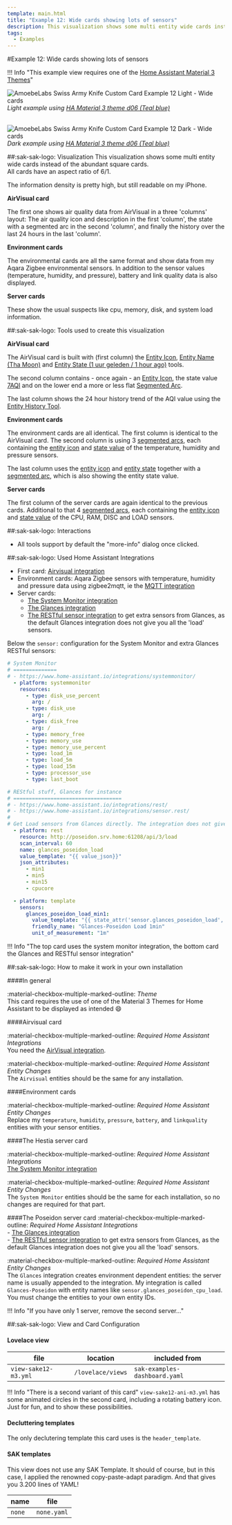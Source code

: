 ```yaml
---
template: main.html
title: "Example 12: Wide cards showing lots of sensors"
description: This visualization shows some multi entity wide cards instead of the abundant square cards. The information density is pretty high, but still readable!
tags:
  - Examples
---
```

#Example 12: Wide cards showing lots of sensors

!!! Info "This example view requires one of the [Home Assistant Material 3 Themes][ham3-url]"

![AmoebeLabs Swiss Army Knife Custom Card Example 12 Light - Wide cards]
_Light example using [HA Material 3 theme d06 (Teal blue)][ham3-d06-url]_

<br>![AmoebeLabs Swiss Army Knife Custom Card Example 12 Dark - Wide cards]
_Dark example using [HA Material 3 theme d06 (Teal blue)][ham3-d06-url]_

##:sak-sak-logo: Visualization
This visualization shows some multi entity wide cards instead of the abundant square cards.  
All cards have an aspect ratio of 6/1.

The information density is pretty high, but still readable on my iPhone.

**AirVisual card**

The first one shows air quality data from AirVisual in a three 'columns' layout: The air quality icon and description in the first 'column', the state with a segmented arc in the second 'column', and finally the history over the last 24 hours in the last 'column'.

**Environment cards**

The environmental cards are all the same format and show data from my Aqara Zigbee environmental sensors. In addition to the sensor values ​​(temperature, humidity, and pressure), battery and link quality data is also displayed.

**Server cards**

These show the usual suspects like cpu, memory, disk, and system load information.

##:sak-sak-logo: Tools used to create this visualization

**AirVisual card**

The AirVisual card is built with (first column) the [Entity Icon][Swiss Army Knife Custom card Entity Icon Tool], [Entity Name (Tha Moon)][Swiss Army Knife Custom card Entity Name Tool] and [Entity State (1 uur geleden / 1 hour ago)][Swiss Army Knife Custom card Entity State Tool] tools.

The second column contains - once again - an [Entity Icon][Swiss Army Knife Custom card Entity Icon Tool], the state value [7AQI][Swiss Army Knife Custom card Entity State Tool] and on the lower end a more or less flat [Segmented Arc][Swiss Army Knife Custom card Segmented Arc Tool].

The last column shows the 24 hour history trend of the AQI value using the [Entity History Tool][Swiss Army Knife Custom card Entity History Tool].

**Environment cards**

The environment cards are all identical. The first column is identical to the AirVisual card. The second column is using 3 [segmented arcs][Swiss Army Knife Custom card Segmented Arc Tool], each containing the [entity icon][Swiss Army Knife Custom card Entity Icon Tool] and [state value][Swiss Army Knife Custom card Entity State Tool] of the temperature, humidity and pressure sensors.

The last column uses the [entity icon][Swiss Army Knife Custom card Entity Icon Tool] and [entity state][Swiss Army Knife Custom card Entity State Tool] together with a [segmented arc][Swiss Army Knife Custom card Segmented Arc Tool], which is also showing the entity state value.

**Server cards**

The first column of the server cards are again identical to the previous cards. Additional to that 4 [segmented arcs][Swiss Army Knife Custom card Segmented Arc Tool], each containing the [entity icon][Swiss Army Knife Custom card Entity Icon Tool] and [state value][Swiss Army Knife Custom card Entity State Tool] of the CPU, RAM, DISC and LOAD sensors.

##:sak-sak-logo: Interactions
- All tools support by default the "more-info" dialog once clicked.

##:sak-sak-logo: Used Home Assistant Integrations
- First card: [Airvisual integration](https://www.home-assistant.io/integrations/airvisual/)
- Environment cards: Aqara Zigbee sensors with temperature, humidity and pressure data using zigbee2mqtt, ie the [MQTT integration](https://www.home-assistant.io/integrations/mqtt/)
- Server cards: 
    - [The System Monitor integration](https://www.home-assistant.io/integrations/systemmonitor/)
    - [The Glances integration](https://www.home-assistant.io/integrations/glances/)
    - [The RESTful sensor integration](https://www.home-assistant.io/integrations/sensor.rest/) to get extra sensors from Glances, as the default Glances integration does not give you all the 'load' sensors.

Below the `sensor:` configuration for the System Monitor and extra Glances RESTful sensors:

```yaml title="System Monitor sensors" linenums="1"
# System Monitor
# ==============
# - https://www.home-assistant.io/integrations/systemmonitor/
  - platform: systemmonitor
    resources:
      - type: disk_use_percent
        arg: /
      - type: disk_use
        arg: /
      - type: disk_free
        arg: /
      - type: memory_free
      - type: memory_use
      - type: memory_use_percent    
      - type: load_1m
      - type: load_5m
      - type: load_15m
      - type: processor_use
      - type: last_boot

```
```yaml title="Extra Glances sensors" linenums="1"
# REStful stuff, Glances for instance
# ===================================
# - https://www.home-assistant.io/integrations/rest/
# - https://www.home-assistant.io/integrations/sensor.rest/
#
# Get Load sensors from Glances directly. The integration does not give them...
  - platform: rest
    resource: http://poseidon.srv.home:61208/api/3/load
    scan_interval: 60
    name: glances_poseidon_load
    value_template: "{{ value_json}}"
    json_attributes:
      - min1
      - min5
      - min15
      - cpucore

  - platform: template
    sensors:
      glances_poseidon_load_min1:
        value_template: "{{ state_attr('sensor.glances_poseidon_load', 'min1') }}"
        friendly_name: "Glances-Poseidon Load 1min"
        unit_of_measurement: "1m"
```

!!! Info "The top card uses the system monitor integration, the bottom card the Glances and RESTful sensor integration"


##:sak-sak-logo: How to make it work in your own installation

####In general

:material-checkbox-multiple-marked-outline: _Theme_<br>
This card requires the use of one of the Material 3 Themes for Home Assistant to be displayed as intended :smile:

####Airvisual card

:material-checkbox-multiple-marked-outline: _Required Home Assistant Integrations_<br>
You need the [AirVisual integration](https://www.home-assistant.io/integrations/airvisual/).

:material-checkbox-multiple-marked-outline: _Required Home Assistant Entity Changes_<br>
The `Airvisual` entities should be the same for any installation.

####Environment cards
 
:material-checkbox-multiple-marked-outline: _Required Home Assistant Entity Changes_<br>
Replace my `temperature`, `humidity`, `pressure`, `battery`, and `linkquality` entities with your sensor entities. 

####The Hestia server card

:material-checkbox-multiple-marked-outline: _Required Home Assistant Integrations_<br>
[The System Monitor integration](https://www.home-assistant.io/integrations/systemmonitor/)

:material-checkbox-multiple-marked-outline: _Required Home Assistant Entity Changes_<br>
The `System Monitor` entities should be the same for each installation, so no changes are required for that part. 

####The Poseidon server card
:material-checkbox-multiple-marked-outline: _Required Home Assistant Integrations_<br>
    - [The Glances integration](https://www.home-assistant.io/integrations/glances/)<br>
    - [The RESTful sensor integration](https://www.home-assistant.io/integrations/sensor.rest/) to get extra sensors from Glances, as the default Glances integration does not give you all the 'load' sensors.

:material-checkbox-multiple-marked-outline: _Required Home Assistant Entity Changes_<br>
The `Glances` integration creates environment dependent entities: the server name is usually appended to the integration. My integration is called `Glances-Poseidon` with entity names like `sensor.glances_poseidon_cpu_load`. You must change the entities to your own entity IDs.

!!! Info "If you have only 1 server, remove the second server..."

##:sak-sak-logo: View and Card Configuration

#### Lovelace view

| file | location | included from |
| ---- | -------- | ------------- |
| `view-sake12-m3.yml` | `/lovelace/views` | `sak-examples-dashboard.yaml`|

!!! Info "There is a second variant of this card"
    `view-sake12-ani-m3.yml` has some animated circles in the second card, including a rotating battery icon. Just for fun, and to show these possibilities.

#### Decluttering templates
The only declutering template this card uses is the `header_template`.

#### SAK templates
This view does not use any SAK Template. It should of course, but in this case, I applied the renowned copy-paste-adapt paradigm. And that gives you 3.200 lines of YAML!

| name | file |
| ---- | -------- |
| `none` | `none.yaml` |

<!-- Image references -->

[AmoebeLabs Swiss Army Knife Custom Card Example 12]: ../assets/screenshots/sak-example-12.png
[AmoebeLabs Swiss Army Knife Custom Card Example 12 Light - Wide cards]: ../assets/screenshots/sak-example-12-m3-d06-light.png "Swiss Army Knife Example 12 - Wide cards, light theme"
[AmoebeLabs Swiss Army Knife Custom Card Example 12 Dark - Wide cards]: ../assets/screenshots/sak-example-12-m3-d06-dark.png "Swiss Army Knife Example 12 - Wide cards, dark theme"

<!--- Internal References... --->
[Swiss Army Knife Custom card Segmented Arc Tool]:  ../..//tools/segarc-tool/
[Swiss Army Knife Custom card Entity Area Tool]:    ../..//tools/entity-area-tool/
[Swiss Army Knife Custom card Entity Name Tool]:    ../../tools/entity-name-tool/
[Swiss Army Knife Custom card Entity State Tool]:    ../../tools/entity-state-tool/
[Swiss Army Knife Custom card Entity Icon Tool]:    ../../tools/entity-icon-tool/
[Swiss Army Knife Custom card Entity History Tool]: ../../tools/entity-barchart-tool/

<!--- External References... --->

[ham3-d06-url]: https://ha-m3-themes.docs.amoebelabs.com/examples/material3-example-theme-d06-tealblue/
[ham3-url]: https://ha-m3-themes.docs.amoebelabs.com/
[ham3-c12-url]: https://ha-m3-themes.docs.amoebelabs.com/examples/material3-example-theme-c12-magenta/